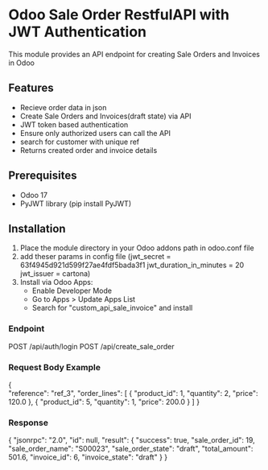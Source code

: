 # Odoo Sale Order RestfulAPI with JWT Authentication

This module provides an API endpoint for creating Sale Orders and Invoices in Odoo 

## Features
- Recieve order data in json
- Create Sale Orders and Invoices(draft state) via API
- JWT token based authentication
- Ensure only authorized users can call the API
- search for customer with unique ref
- Returns created order and invoice details

## Prerequisites
- Odoo 17
- PyJWT library (pip install PyJWT)

## Installation
1. Place the module directory in your Odoo addons path in odoo.conf file
2. add theser params in config file (jwt_secret = 63f4945d921d599f27ae4fdf5bada3f1
jwt_duration_in_minutes = 20
jwt_issuer = cartona)
3. Install via Odoo Apps:
   - Enable Developer Mode
   - Go to Apps > Update Apps List
   - Search for "custom_api_sale_invoice" and install
     
### Endpoint
POST /api/auth/login
POST /api/create_sale_order

### Request Body Example

{  
  "reference": "ref_3",
  "order_lines": [
    {
      "product_id": 1,
      "quantity": 2,
      "price": 120.0
    },
    {
      "product_id": 5,
      "quantity": 1,
      "price": 200.0
    }
  ]
}

### Response
{
    "jsonrpc": "2.0",
    "id": null,
    "result": {
        "success": true,
        "sale_order_id": 19,
        "sale_order_name": "S00023",
        "sale_order_state": "draft",
        "total_amount": 501.6,
        "invoice_id": 6,
        "invoice_state": "draft"
    }
}
